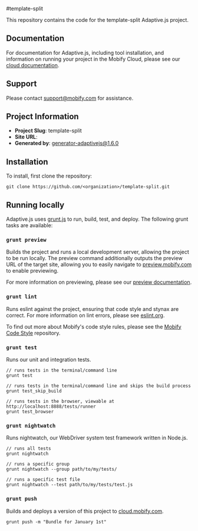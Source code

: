 #template-split

This repository contains the code for the template-split Adaptive.js project.

## Documentation

For documentation for Adaptive.js, including tool installation, and information on running your project in the Mobify Cloud, please see our [cloud documentation](https://cloud.mobify.com/docs/adaptivejs/).

## Support

Please contact <support@mobify.com> for assistance.

## Project Information

- **Project Slug**: template-split
- **Site URL**: 
- **Generated by**: generator-adaptivejs@1.6.0

## Installation

To install, first clone the repository:

```
git clone https://github.com/<organization>/template-split.git
```

## Running locally

Adaptive.js uses [grunt.js](http://gruntjs.com/) to run, build, test, and deploy. The following grunt tasks are available:

### `grunt preview`

Builds the project and runs a local development server, allowing the project to be run locally. The preview command additionally outputs the preview URL of the target site, allowing you to easily navigate to [preview.mobify.com](https://preview.mobify.com) to enable previewing.

For more information on previewing, please see our [preview documentation](https://cloud.mobify.com/docs/adaptivejs/getting-started/#/previewing-your-adaptation/).

### `grunt lint`

Runs eslint against the project, ensuring that code style and stynax are correct. For more information on lint errors, please see [eslint.org](http://eslint.org/docs/rules/).

To find out more about Mobify's code style rules, please see the [Mobify Code Style](https://github.com/mobify/mobify-code-style) repository.

### `grunt test`

Runs our unit and integration tests.

```
// runs tests in the terminal/command line
grunt test

// runs tests in the terminal/command line and skips the build process
grunt test_skip_build

// runs tests in the browser, viewable at http://localhost:8888/tests/runner
grunt test_browser
```

### `grunt nightwatch`

Runs nightwatch, our WebDriver system test framework written in Node.js.

```
// runs all tests
grunt nightwatch

// runs a specific group
grunt nightwatch --group path/to/my/tests/

// runs a specific test file
grunt nightwatch --test path/to/my/tests/test.js
```

### `grunt push`

Builds and deploys a version of this project to [cloud.mobify.com](https://cloud.mobify.com).

```
grunt push -m "Bundle for January 1st"
```

